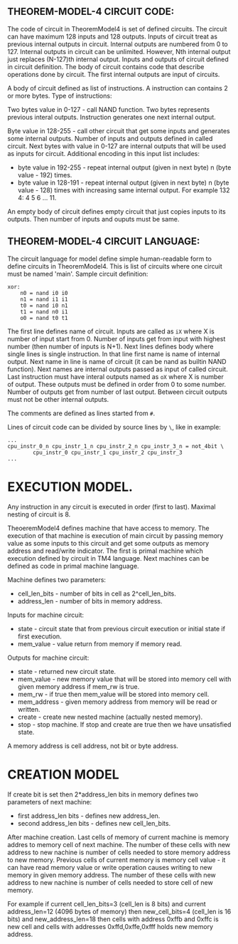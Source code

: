 ## THEOREM-MODEL-4 CIRCUIT CODE:

The code of circuit in TheoremModel4 is set of defined circuits. The circuit can have
maximum 128 inputs and 128 outputs. Inputs of circuit treat as previous internal outputs
in circuit. Internal outputs are numbered from 0 to 127. Internal outputs in circuit can be
unlimited. However, Nth internal output just replaces (N-127)th internal output.
Inputs and outputs of circuit defined in circuit definition. The body of circuit contains code
that describe operations done by circuit. The first internal outputs are input of circuits.

A body of circuit defined as list of instructions. A instruction can contains 2 or more bytes.
Type of instructions:

Two bytes value in 0-127 - call NAND function. Two bytes represents previous interal outputs.
Instruction generates one next internal output.

Byte value in 128-255 - call other circuit that get some inputs and generates some
internal outputs. Number of inputs and outputs defined in called circuit.
Next bytes with value in 0-127 are internal outputs that will be used
as inputs for circuit. Additional encoding in this input list includes:
* byte value in 192-255 - repeat internal output (given in next byte) n (byte value - 192)
  times.
* byte value in 128-191 - repeat internal output (given in next byte) n (byte value - 128)
  times with increasing same internal output. For example 132 4: 4 5 6 ... 11.

An empty body of circuit defines empty circuit that just copies inputs to its outputs.
Then number of inputs and ouputs must be same.

## THEOREM-MODEL-4 CIRCUIT LANGUAGE:

The circuit language for model define simple human-readable form to define circuits in
TheoremModel4. This is list of circuits where one circuit must be named 'main'.
Sample circuit definition:

```
xor:
    n0 = nand i0 i0
    n1 = nand i1 i1
    t0 = nand i0 n1
    t1 = nand n0 i1
    o0 = nand t0 t1
```

The first line defines name of circuit. Inputs are called as `iX` where X is number of input
start from 0. Number of inputs get from input with highest number (then number of inputs is 
N+1). Next lines defines body where single lines is single instruction.
In that line first name is name of internal output. Next name in line is name of circuit
(it can be nand as builtin NAND function). Next names are internal outputs passed as
input of called circuit. Last instruction must have interal outputs named as `oX` where
X is number of output. These outputs must be defined in order from 0 to some number.
Number of outputs get from number of last output.
Between circuit outputs must not be other internal outputs.

The comments are defined as lines started from `#`.

Lines of circuit code can be divided by source lines by `\`, like in example:

```
...
cpu_instr_0_n cpu_instr_1_n cpu_instr_2_n cpu_instr_3_n = not_4bit \
        cpu_instr_0 cpu_instr_1 cpu_instr_2 cpu_instr_3
...
```

# EXECUTION MODEL.

Any instruction in any circuit is executed in order (first to last).
Maximal nesting of circuit is 8.

TheoeremModel4 defines machine that have access to memory. The execution of that machine
is execution of main circuit by passing memory value as some inputs to this circuit and
get some outputs as memory address and read/write indicator. The first is primal machine
which execution defined by circuit in TM4 language. Next machines can be defined as
code in primal machine language.

Machine defines two parameters:
* cell_len_bits - number of bits in cell as 2^cell_len_bits.
* address_len - number of bits in memory address.

Inputs for machine circuit:

* state - circuit state that from previous circuit execution or initial state if first execution.
* mem_value - value return from memory if memory read.

Outputs for machine circuit:

* state - returned new circuit state.
* mem_value - new memory value that will be stored into memory cell with given memory address
  if mem_rw is true.
* mem_rw - if true then mem_value will be stored into memory cell.
* mem_address - given memory address from memory will be read or written.
* create - create new nested machine (actually nested memory).
* stop - stop machine. If stop and create are true then we have unsatisfied state.

A memory address is cell address, not bit or byte address.

# CREATION MODEL

If create bit is set then 2*address_len bits in memory defines two parameters of next machine:
* first address_len bits - defines new address_len.
* second address_len bits - defines new cell_len_bits.

After machine creation. Last cells of memory of current machine is memory addres to
memory cell of next machine. The number of these cells with new address to new nachine is
number of cells needed to store memory address to new memory.
Previous cells of current memory is memory cell value - it can have read memory value or
write operation causes writing to new memory in given memory address.
The number of these cells with new address to new nachine is
number of cells needed to store cell of new memory.

For example if current cell_len_bits=3 (cell_len is 8 bits) and current address_len=12
(4096 bytes of memory) then new_cell_bits=4 (cell_len is 16 bits) and new_address_len=18
then cells with address 0xffb and 0xffc is new cell and cells
with addresses 0xffd,0xffe,0xfff holds new memory address.
